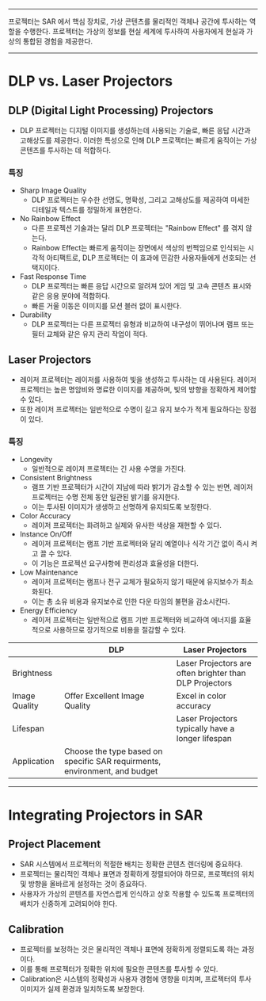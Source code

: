 
---
프로젝터는 SAR 에서 핵심 장치로, 가상 콘텐츠를 물리적인 객체나 공간에 투사하는 역할을 수행한다.
프로젝터는 가상의 정보를 현실 세계에 투사하여 사용자에게 현실과 가상의 통합된 경험을 제공한다.

---
# DLP vs. Laser Projectors
## DLP (Digital Light Processing) Projectors
- DLP 프로젝터는 디지털 이미지를 생성하는데 사용되는 기술로, 빠른 응답 시간과 고해상도를 제공한다. 이러한 특성으로 인해 DLP 프로젝터는 빠르게 움직이는 가상 콘텐츠를 투사하는 데 적합하다.
### 특징
- Sharp Image Quality
	- DLP 프로젝터는 우수한 선명도, 명확성, 그리고 고해상도를 제공하여 미세한 디테일과 텍스트를 정밀하게 표현한다.
- No Rainbow Effect
	- 다른 프로젝션 기술과는 달리 DLP 프로젝터는 "Rainbow Effect" 를 겪지 않는다.
	- Rainbow Effect는 빠르게 움직이는 장면에서 색상의 번쩍임으로 인식되는 시각적 아티팩트로, DLP 프로젝터는 이 효과에 민감한 사용자들에게 선호되는 선택지이다. 
- Fast Response Time
	- DLP 프로젝터는 빠른 응답 시간으로 알려져 있어 게임 및 고속 콘텐츠 표시와 같은 응용 분야에 적합하다.
	- 빠른 거울 이동은 이미지를 모션 블러 없이 표시한다.
- Durability
	- DLP 프로젝터는 다른 프로젝터 유형과 비교하여 내구성이 뛰어나며 램프 또는 필터 교체와 같은 유지 관리 작업이 적다.

## Laser Projectors
- 레이저 프로젝터는 레이저를 사용하여 빛을 생성하고 투사하는 데 사용된다. 레이저 프로젝터는 높은 명암비와 명료한 이미지를 제공하며, 빛의 방향을 정확하게 제어할 수 있다.
- 또한 레이저 프로젝터는 일반적으로 수명이 길고 유지 보수가 적게 필요하다는 장점이 있다.
### 특징
- Longevity
	- 일반적으로 레이저 프로젝터는 긴 사용 수명을 가진다.
- Consistent Brightness
	- 램프 기반 프로젝터가 시간이 지남에 따라 밝기가 감소할 수 있는 반면, 레이저 프로젝터는 수명 전체 동안 일관된 밝기를 유지한다.
	- 이는 투사된 이미지가 생생하고 선명하게 유지되도록 보정한다.
- Color Accuracy
	- 레이저 프로젝터는 화려하고 실제와 유사한 색상을 재현할 수 있다.
- Instance On/Off
	- 레이저 프로젝터는 램프 기반 프로젝터와 달리 예열이나 식각 기간 없이 즉시 켜고 끌 수 있다.
	- 이 기능은 프로젝션 요구사항에 편리성과 효율성을 더한다.
- Low Maintenance
	- 레이저 프로젝터는 램프나 전구 교체가 필요하지 않기 때문에 유지보수가 최소화된다.
	- 이는 총 소유 비용과 유지보수로 인한 다운 타임의 불편을 감소시킨다.
- Energy Efficiency
	- 레이저 프로젝터는 일반적으로 램프 기반 프로젝터와 비교하여 에너지를 효율적으로 사용하므로 장기적으로 비용을 절감할 수 있다.


|  | DLP | Laser Projectors |
| --- | --- | --- |
|Brightness |  | Laser Projectors are often brighter than DLP Projectors|
|Image Quality | Offer Excellent Image Quality | Excel in color accuracy |
|Lifespan |  | Laser Projectors typically have a longer lifespan |
|Application | Choose the type based on specific SAR requirments, environment, and budget ||

---
# Integrating Projectors in SAR
## Project Placement
- SAR 시스템에서 프로젝터의 적절한 배치는 정확한 콘텐츠 렌더링에 중요하다.
- 프로젝터는 물리적인 객체나 표면과 정확하게 정렬되어야 하므로, 프로젝터의 위치 및 방향을 올바르게 설정하는 것이 중요하다.
- 사용자가 가상의 콘텐츠를 자연스럽게 인식하고 상호 작용할 수 있도록 프로젝터의 배치가 신중하게 고려되어야 한다.

## Calibration
- 프로젝터를 보정하는 것은 물리적인 객체나 표면에 정확하게 정렬되도록 하는 과정이다.
- 이를 통해 프로젝터가 정확한 위치에 필요한 콘텐츠를 투사할 수 있다.
- Calibration은 시스템의 정확성과 사용자 경험에 영향을 미치며, 프로젝터의 투사 이미지가 실제 환경과 일치하도록 보장한다.


